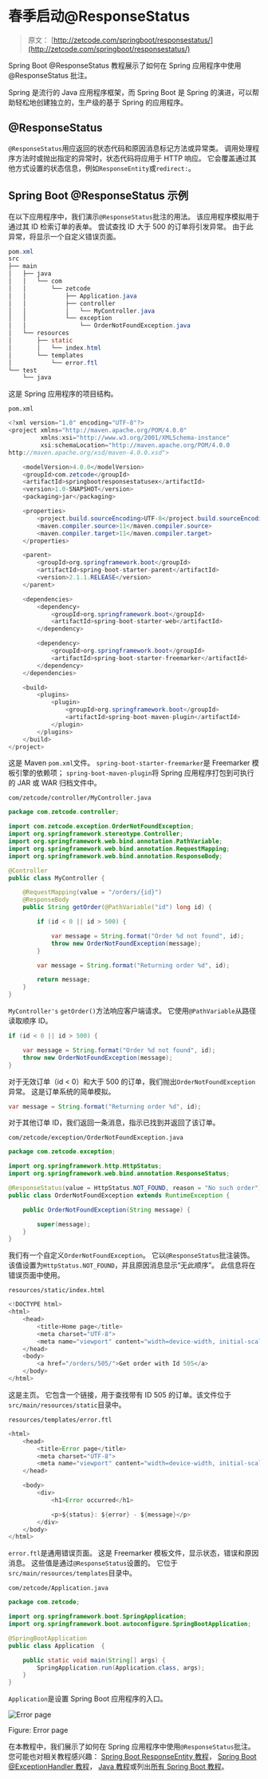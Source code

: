 # 春季启动@ResponseStatus

> 原文： [http://zetcode.com/springboot/responsestatus/](http://zetcode.com/springboot/responsestatus/)

Spring Boot @ResponseStatus 教程展示了如何在 Spring 应用程序中使用@ResponseStatus 批注。

Spring 是流行的 Java 应用程序框架，而 Spring Boot 是 Spring 的演进，可以帮助轻松地创建独立的，生产级的基于 Spring 的应用程序。

## @ResponseStatus

`@ResponseStatus`用应返回的状态代码和原因消息标记方法或异常类。 调用处理程序方法时或抛出指定的异常时，状态代码将应用于 HTTP 响应。 它会覆盖通过其他方式设置的状态信息，例如`ResponseEntity`或`redirect:`。

## Spring Boot @ResponseStatus 示例

在以下应用程序中，我们演示`@ResponseStatus`批注的用法。 该应用程序模拟用于通过其 ID 检索订单的表单。 尝试查找 ID 大于 500 的订单将引发异常。 由于此异常，将显示一个自定义错误页面。

```java
pom.xml
src
├── main
│   ├── java
│   │   └── com
│   │       └── zetcode
│   │           ├── Application.java
│   │           ├── controller
│   │           │   └── MyController.java
│   │           └── exception
│   │               └── OrderNotFoundException.java
│   └── resources
│       ├── static
│       │   └── index.html
│       └── templates
│           └── error.ftl
└── test
    └── java

```

这是 Spring 应用程序的项目结构。

`pom.xml`

```java
<?xml version="1.0" encoding="UTF-8"?>
<project xmlns="http://maven.apache.org/POM/4.0.0"
         xmlns:xsi="http://www.w3.org/2001/XMLSchema-instance"
         xsi:schemaLocation="http://maven.apache.org/POM/4.0.0
http://maven.apache.org/xsd/maven-4.0.0.xsd">

    <modelVersion>4.0.0</modelVersion>
    <groupId>com.zetcode</groupId>
    <artifactId>springbootresponsestatusex</artifactId>
    <version>1.0-SNAPSHOT</version>
    <packaging>jar</packaging>

    <properties>
        <project.build.sourceEncoding>UTF-8</project.build.sourceEncoding>
        <maven.compiler.source>11</maven.compiler.source>
        <maven.compiler.target>11</maven.compiler.target>
    </properties>

    <parent>
        <groupId>org.springframework.boot</groupId>
        <artifactId>spring-boot-starter-parent</artifactId>
        <version>2.1.1.RELEASE</version>
    </parent>

    <dependencies>
        <dependency>
            <groupId>org.springframework.boot</groupId>
            <artifactId>spring-boot-starter-web</artifactId>
        </dependency>

        <dependency>
            <groupId>org.springframework.boot</groupId>
            <artifactId>spring-boot-starter-freemarker</artifactId>
        </dependency>
    </dependencies>

    <build>
        <plugins>
            <plugin>
                <groupId>org.springframework.boot</groupId>
                <artifactId>spring-boot-maven-plugin</artifactId>
            </plugin>
        </plugins>
    </build>
</project>

```

这是 Maven `pom.xml`文件。 `spring-boot-starter-freemarker`是 Freemarker 模板引擎的依赖项； `spring-boot-maven-plugin`将 Spring 应用程序打包到可执行的 JAR 或 WAR 归档文件中。

`com/zetcode/controller/MyController.java`

```java
package com.zetcode.controller;

import com.zetcode.exception.OrderNotFoundException;
import org.springframework.stereotype.Controller;
import org.springframework.web.bind.annotation.PathVariable;
import org.springframework.web.bind.annotation.RequestMapping;
import org.springframework.web.bind.annotation.ResponseBody;

@Controller
public class MyController {

    @RequestMapping(value = "/orders/{id}")
    @ResponseBody
    public String getOrder(@PathVariable("id") long id) {

        if (id < 0 || id > 500) {

            var message = String.format("Order %d not found", id);
            throw new OrderNotFoundException(message);
        }

        var message = String.format("Returning order %d", id);

        return message;
    }
}

```

`MyController's` `getOrder()`方法响应客户端请求。 它使用`@PathVariable`从路径读取顺序 ID。

```java
if (id < 0 || id > 500) {

    var message = String.format("Order %d not found", id);
    throw new OrderNotFoundException(message);
}

```

对于无效订单（id &lt; 0）和大于 500 的订单，我们抛出`OrderNotFoundException`异常。 这是订单系统的简单模拟。

```java
var message = String.format("Returning order %d", id);

```

对于其他订单 ID，我们返回一条消息，指示已找到并返回了该订单。

`com/zetcode/exception/OrderNotFoundException.java`

```java
package com.zetcode.exception;

import org.springframework.http.HttpStatus;
import org.springframework.web.bind.annotation.ResponseStatus;

@ResponseStatus(value = HttpStatus.NOT_FOUND, reason = "No such order")
public class OrderNotFoundException extends RuntimeException {

    public OrderNotFoundException(String message) {

        super(message);
    }
}

```

我们有一个自定义`OrderNotFoundException`。 它以`@ResponseStatus`批注装饰。 该值设置为`HttpStatus.NOT_FOUND`，并且原因消息显示“无此顺序”。 此信息将在错误页面中使用。

`resources/static/index.html`

```java
<!DOCTYPE html>
<html>
    <head>
        <title>Home page</title>
        <meta charset="UTF-8">
        <meta name="viewport" content="width=device-width, initial-scale=1.0">
    </head>
    <body>
        <a href="/orders/505/">Get order with Id 505</a>
    </body>
</html>

```

这是主页。 它包含一个链接，用于查找带有 ID 505 的订单。该文件位于`src/main/resources/static`目录中。

`resources/templates/error.ftl`

```java
<html>
    <head>
        <title>Error page</title>
        <meta charset="UTF-8">
        <meta name="viewport" content="width=device-width, initial-scale=1.0">
    </head>

    <body>
        <div>
            <h1>Error occurred</h1>

            <p>${status}: ${error} - ${message}</p>
        </div>
    </body>
</html>

```

`error.ftl`是通用错误页面。 这是 Freemarker 模板文件，显示状态，错误和原因消息。 这些值是通过`@ResponseStatus`设置的。 它位于`src/main/resources/templates`目录中。

`com/zetcode/Application.java`

```java
package com.zetcode;

import org.springframework.boot.SpringApplication;
import org.springframework.boot.autoconfigure.SpringBootApplication;

@SpringBootApplication
public class Application  {

    public static void main(String[] args) {
        SpringApplication.run(Application.class, args);
    }
}

```

`Application`是设置 Spring Boot 应用程序的入口。

![Error page](img/e6fd3ba1a90dd89f6f09d5a726229210.jpg)

Figure: Error page

在本教程中，我们展示了如何在 Spring 应用程序中使用`@ResponseStatus`批注。 您可能也对相关教程感兴趣： [Spring Boot ResponseEntity 教程](/springboot/responseentity/)， [Spring Boot @ExceptionHandler 教程](/springboot/exceptionhandler/)， [Java 教程](/lang/java/)或列出[所有 Spring Boot 教程](/all/#springboot)。